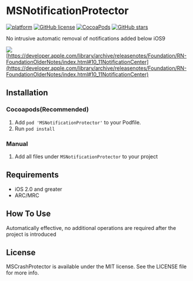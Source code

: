 # MSNotificationProtector

[![platform](http://img.shields.io/cocoapods/p/YYKit.svg?style=flat)](https://www.apple.com/nl/ios/)
[![GitHub license](https://img.shields.io/github/license/mashape/apistatus.svg?style=flat)](https://github.com/JZJJZJ/MSNotificationProtector/blob/master/LICENSE)
[![CocoaPods](https://img.shields.io/cocoapods/v/AFNetworking.svg)](https://github.com/JZJJZJ/MSNotificationProtector.git)
[![GitHub stars](https://img.shields.io/github/stars/badges/shields.svg?style=social&logo=github&label=Stars)](https://github.com/JZJJZJ/MSNotificationProtector.git)


No intrusive automatic removal of notifications added below iOS9

![](NSNotificationCenterApple.png)
[https://developer.apple.com/library/archive/releasenotes/Foundation/RN-FoundationOlderNotes/index.html#10_11NotificationCenter](https://developer.apple.com/library/archive/releasenotes/Foundation/RN-FoundationOlderNotes/index.html#10_11NotificationCenter)

## Installation

### Cocoapods(Recommended)

1. Add `pod 'MSNotificationProtector'` to your Podfile.
2. Run `pod install`

### Manual

1. Add all files under `MSNotificationProtector` to your project

## Requirements

- iOS 2.0 and greater
- ARC/MRC


## How To Use
Automatically effective, no additional operations are required after the project is introduced

## License

MSCrashProtector is available under the MIT license. See the LICENSE file for more info.



